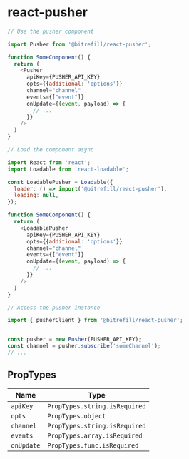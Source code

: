 # react-pusher

```javascript
// Use the pusher component

import Pusher from '@bitrefill/react-pusher';

function SomeComponent() {
  return (
    <Pusher
      apiKey={PUSHER_API_KEY}
      opts={{additional: 'options'}}
      channel="channel"
      events={["event"]}
      onUpdate={(event, payload) => {
        // ...
      }}
    />
  )
}
```

```javascript
// Load the component async

import React from 'react';
import Loadable from 'react-loadable';

const LoadablePusher = Loadable({
  loader: () => import('@bitrefill/react-pusher'),
  loading: null,
});

function SomeComponent() {
  return (
    <LoadablePusher
      apiKey={PUSHER_API_KEY}
      opts={{additional: 'options'}}
      channel="channel"
      events={["event"]}
      onUpdate={(event, payload) => {
        // ...
      }}
    />
  )
}
```

```javascript
// Access the pusher instance

import { pusherClient } from '@bitrefill/react-pusher';


const pusher = new Pusher(PUSHER_API_KEY);
const channel = pusher.subscribe('someChannel');
// ...
```

## PropTypes

| Name              | Type
| ----              | ----
| `apiKey`         | `PropTypes.string.isRequired`
| `opts`         | `PropTypes.object`
| `channel`         | `PropTypes.string.isRequired`
| `events`          | `PropTypes.array.isRequired`
| `onUpdate`        | `PropTypes.func.isRequired`
